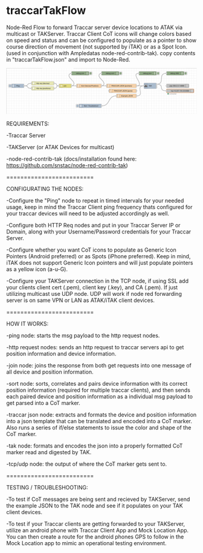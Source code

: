 # traccarTakFlow
Node-Red Flow to forward Traccar server device locations to ATAK via multicast or TAKServer. Traccar Client CoT icons will change colors based on speed and status and can be configured to populate as a pointer to show course direction of movement (not supported by iTAK) or as a Spot Icon. (used in conjunction with Ampledatas node-red-contrib-tak). copy contents in "traccarTakFlow.json" and import to Node-Red.

![traccar flow](/screenshot1.png?raw=true "Node Red Flow")


REQUIREMENTS:

-Traccar Server

-TAKServer (or ATAK Devices for multicast)

-node-red-contrib-tak (docs/installation found here: https://github.com/snstac/node-red-contrib-tak)

=========================

CONFIGURATING THE NODES:

-Configure the "Ping" node to repeat in timed intervals for your needed usage, keep in mind the Traccar Client ping frequency thats configured for your traccar devices will need to be adjusted accordingly as well. 

-Configure both HTTP Req nodes and put in your Traccar Server IP or Domain, along with your Username/Password credentials for your Traccar Server.

-Configure whether you want CoT icons to populate as Generic Icon Pointers (Android preferred) or as Spots (iPhone preferred). Keep in mind, iTAK does not support Generic Icon pointers and will just populate pointers as a yellow icon (a-u-G).

-Configure your TAKServer connection in the TCP node, if using SSL add your clients client cert (.pem), client key (.key), and CA (.pem). If just utilizing multicast use UDP node. UDP will work if node red forwarding server is on same VPN or LAN as ATAK/iTAK client devices.

=========================

HOW IT WORKS:

-ping node: starts the msg payload to the http request nodes.

-http request nodes: sends an http request to traccar servers api to get position information and device information.

-join node: joins the response from both get requests into one message of all device and position information.

-sort node: sorts, correlates and pairs device information with its correct position information (required for multiple traccar clients), and then sends each paired device and position information as a individual msg payload to get parsed into a CoT marker.

-traccar json node: extracts and formats the device and position information into a json template that can be translated and encoded into a CoT marker. Also runs a series of if/else statements to issue the color and shape of the CoT marker.

-tak node: formats and encodes the json into a properly formatted CoT marker read and digested by TAK.

-tcp/udp node: the output of where the CoT marker gets sent to.

=========================

TESTING / TROUBLESHOOTING:

-To test if CoT messages are being sent and recieved by TAKServer, send the example JSON to the TAK node and see if it populates on your TAK client devices. 

-To test if your Traccar clients are getting forwarded to your TAKServer, utilize an android phone with Traccar Client App and Mock Location App. You can then create a route for the android phones GPS to follow in the Mock Location app to mimic an operational testing environment.


